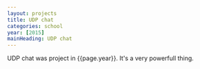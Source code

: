 ```yaml
---
layout: projects
title: UDP chat
categories: school
year: [2015]
mainHeading: UDP chat
---
```


UDP chat was project in {{page.year}}. It's a very powerfull thing.